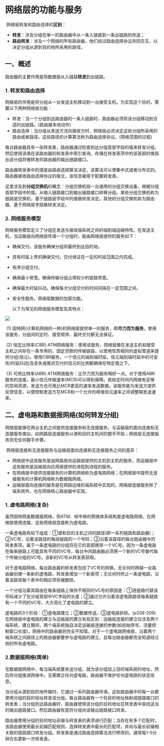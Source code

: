 # 网络层的功能与服务

​	网络层转发和路由选择的**区别**：

- **转发**：涉及分组在单一的路由器中从一条入链路到一条出链路的传送；
- **路由转发**：涉及一个网络的所有路由器，他们经过路由选择协议共同交互，以决定分组从源到目的地所采用的路径。

## 一、概述

​	路由器的主要作用是将数据报从入链路**转发**到出链路。

### 1. 转发和路由选择

​	网络层的作用是将分组从一台发送主机移动到一台接受主机。为实现这个目的，需要以下两种网络层功能：

- 转发：当一个分组到达路由器的一条入链路时，路由器必须将该分组移动到合适的出链路。(路由器本地动作)
- 路由选择：当分组从发送方流向接收方时，网络层必须决定这些分组所采用的路由或者路径。这些路径的计算算法称为路由选择协议。(网络范围的过程)

​        每台路由器具有一张转发表，路由器通过检查到达分组首部字段的值来转发分组，然后使用该值在该路由器的转发表中索引查询。存储在转发表项中的该首部的值指出该分组将被转发的路由器的输出链路接口。

​	路由器转发表中的值是由路由选择算法决定，该算法可以使集中式或者分布式的。路由器接收路由选择协议的报文，该信息被用于配置转发表。

​	这里涉及到**分组交换机**的概念：分组交换机指一台通用的分组交换设备，根据分组首部字段中的值，从输入链路接口到输出链路接口转移分组。某些分组交换机称为链路层交换机，基于链路层字段中的值做转发决定。其他的分组交换机称为路由器，基于网络层字段做转发决定。

### 2. 网络服务模型

​	网络服务模型定义了分组在发送与接收端系统之间的端到端运输特性。在发送主机，当运输层向网络层传递一个分组时，能由网络层提供的服务如下：

- 确保交付。该服务确保分组将最终到达目的地。

- 具有时延上界的确保交付。交付保证在一定的时延范围之内完成。

- 有序分组交付。

- 确保最小带宽。确保传输分组占用较少的链路带宽。

- 确保最大时延抖动。确保每次分组交付的时间间隔在一定范围之间。

- 安全性服务。网络层数据的加密功能。

  以下为常见的网络服务模型及其特点：

![](http://pbku1z6p0.bkt.clouddn.com/4-1.png)

​       (1)  因特网(计算机网络的一种)的网络层提供单一的服务，即**尽力而为服务**。使用该服务，分组间的定时、接受顺序、最终交付都无法保证。

​	(2) 恒定比特率(CBR)  ATM网络服务：使用该服务，网络就像在发送主机和接受主机之间存在一条专用的、固定贷款的传输链路，以使用性质相同的虚拟管道来提供分组(信元)。使用CBR服务，一个信元的端到端时延、信元端到端时延中的可变性(时延抖动)及丢失或推迟交付的信元的比例都确保在特定值之下。

​	(3) 可用比特率(ABR)  ATM网络服务：比尽力而为服务稍好一点。对于使用ABR服务的连接，最小信元传输速率(MCR)可以得到保障。若给定时间内网络有足够的空闲资源，发送方也可用比MCR更高的速率发送数据。该服务能为发送方提供反馈信息，以便控制发送方在MCR和一个允许的峰值信元速率之间调整期发送速率。

## 二、虚电路和数据报网络(如何转发分组)

​	网络层能够在两台主机之间提供连接服务和无连接服务，与运输层的面向连接和无连接服务类似，如网路层连接服务以源和目的主机间的握手开始；网络层无连接服务则无任何握手步骤。

​	网络层连接和无连接服务与运输层面向连接和无连接服务之间的差异：

- 网络层中这些服务是由网路层向运输层提供的主机到主机的服务，而运输层中这些服务是运输层向应用层提供的进程到进程的服务。
- 在网络层中提供连接服务的计算机网络称为虚电路网络；在网络层中提供无连接服务的计算机网络称为数据报网络。
- 运输层面向连接的服务是在网路边缘的端系统中实现的，网络层连接服务除了端系统外，也在网络核心路由器中实现。

### 1. 虚电路网络(复杂)

​	虽然因特网是数据报网络，但ATM、帧中继的网络体系结构是虚电路网络，在网络层使用连接，这些网络层连接称为虚电路。

​	一条虚电路有如下组成：①源和目的主机之间的路径(即一系列链路和路由器)；②VC号，沿着该路径的每段链路的一个号码；③沿着该路径的每台路由器中的转发表项。属于一条虚电路的分组将在它的首部携带一个VC号。因为一条虚电路在每条链路上可能具有不同的VC号，每台中间路由器必须用一个新的VC号替代每个传输分组的VC号。该新的VC号从转发表获取。

​	对于虚电路网络，每台路由器的转发表包括了VC号的转换。无论何时跨越一台路由器创建一条新的虚电路，转发表增加一个新表项；无论何时终止一条虚电路，沿着该路径每个表中的相应项将被删除。

​	一个分组沿着其路由在每条链路上保持不相同的VC号的原因是：①逐链路代替该号码减少了在分组首部中VC字段的长度；②通过允许沿着该虚电路路径每条链路有一个不同的VC号，大大简化了虚电路的建立。

​	虚电路的3个阶段：①虚电路建立；②数据传送。③虚电路拆除。(p208-209)在网络层中虚电路的建立与运输层的建立有些区别：运输层连接的建立仅涉及两个端系统，建立期间，两个端系统独自决定运输层连接的参数(如初始序号、流量控制窗口长度)，网络中的路由器则完全不知情。对于一个虚电路网络层，沿着两个端系统之间路径上的路由器都要参与虚电路的建立，且每台路由器都完全知道经过他的所有虚电路。

### 2.数据报网络(简单)

​	在数据报网络中，每当端系统要发送分组，就为该分组加上目的端系统的地址，然后将分组推进网络中。无需建立任何虚电路，路由器不维护任何虚电路的状态信息。

​	当分组从源到目的地传输时，它通过一系列路由器传递。这些路由器中的每一台都使用分组的目的地址转发该分组。每台路由器有一个将目的地址映射成链路接口的转发表；当分组到达路由器时，路由器使用该分组的目的地址在转发表中查找适当的输出链路接口。然后路由器有意将分组向该输出链路接口转发。

​	路由器使用分组的目的地址前缀与转发表的表项进行匹配；当存在有多个匹配时，该路由器使用最长前缀匹配规则，选择转发表中最长的匹配项，并向与最长前缀相关联的链路接口转发分组。转发表是通过路由选择算法进行修改的，通常每1-5分钟左右更新一次转发表。

​	

​	
